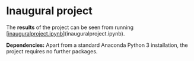 # Inaugural project

The **results** of the project can be seen from running [[inauguralproject.ipynb](https://github.com/NumEconCopenhagen/projects-2023-fmw786/blob/main/inauguralproject/Inaguralproject.ipynb)](inauguralproject.ipynb).

**Dependencies:** Apart from a standard Anaconda Python 3 installation, the project requires no further packages.
